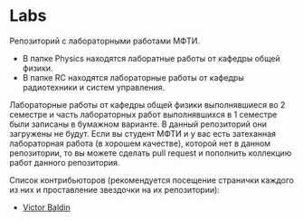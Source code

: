# Labs

Репозиторий с лабораторными работами МФТИ.

* В папке Physics находятся лаборатные работы от кафедры общей физики.
* В папке RC находятся лабораторные работы от кафедры радиотехники и систем управления.

Лабораторные работы от кафедры общей физики выполнявшиеся во 2 семестре и часть лабораторных работ выполнявшихся в 1 семестре были записаны
в бумажном варианте. В данный репозиторий они загружены не будут. Если вы студент МФТИ и у вас есть затеханная лабораторная работа (в хорошем качестве),
которой нет в данном репозитории, то вы можете сделать pull request и пополнить коллекцию работ данного репозитория.

 Список контрибьюторов (рекомендуется посещение странички каждого из них и проставление звездочки на их репозитории):
  - [Victor Baldin](https://github.com/victorbaldin56)
